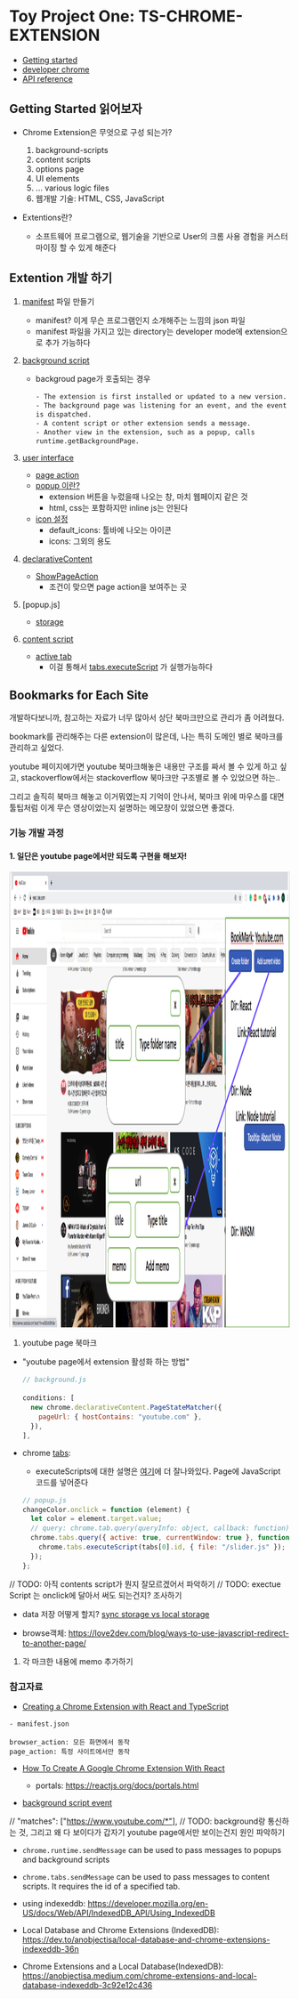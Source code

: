 # Toy Project One: TS-CHROME-EXTENSION
- [Getting started](https://developer.chrome.com/docs/extensions/mv2/getstarted/)
- [developer chrome](https://developer.chrome.com/)
- [API reference](https://developer.chrome.com/docs/extensions/reference/#popups)
  
## Getting Started 읽어보자
- Chrome Extension은 무엇으로 구성 되는가?
    1. background-scripts
    2. content scripts
    3. options page
    4. UI elements
    5. ... various logic files
    6. 웹개발 기술: HTML, CSS, JavaScript

- Extentions란?
  - 소프트웨어 프로그램으로, 웹기술을 기반으로 User의 크롬 사용 경험을 커스터마이징 할 수 있게 해준다


## Extention 개발 하기
1. [manifest](https://developer.chrome.com/docs/extensions/mv2/manifest/) 파일 만들기 
    - manifest? 이게 무슨 프로그램인지 소개해주는 느낌의 json 파일
    - manifest 파일을 가지고 있는 directory는 developer mode에 extension으로 추가 가능하다


2. [background script](https://developer.chrome.com/docs/extensions/mv2/background_pages/)
    - backgroud page가 호출되는 경우
        ```
        - The extension is first installed or updated to a new version.
        - The background page was listening for an event, and the event is dispatched.
        - A content script or other extension sends a message.
        - Another view in the extension, such as a popup, calls runtime.getBackgroundPage.
        ```

3. [user interface](https://developer.chrome.com/docs/extensions/mv2/user_interface/)
    - [page action](https://developer.chrome.com/docs/extensions/reference/pageAction/)
    - [popup 이란?](https://developer.chrome.com/docs/extensions/mv2/user_interface/#popup)
      - extension 버튼을 누렀을때 나오는 창, 마치 웹페이지 같은 것
      - html, css는 포함하지만 inline js는 안된다
    - [icon 설정](https://developer.chrome.com/docs/extensions/mv2/user_interface/#icons)
      - default_icons: 툴바에 나오는 아이콘
      - icons: 그외의 용도

3. [declarativeContent](https://developer.chrome.com/docs/extensions/reference/declarativeContent/)
    - [ShowPageAction](https://developer.chrome.com/docs/extensions/reference/declarativeContent/#type-ShowPageAction)
      - 조건이 맞으면 page action을 보여주는 곳

4. [popup.js]
    - [storage](https://developer.chrome.com/docs/extensions/reference/storage/)

5. [content script](https://developer.chrome.com/docs/extensions/mv2/content_scripts/#pi)
    - [active tab](https://developer.chrome.com/docs/extensions/mv2/manifest/activeTab/)
      - 이걸 통해서 [tabs.executeScript](https://developer.chrome.com/docs/extensions/reference/tabs/#method-executeScript) 가 실행가능하다


## Bookmarks for Each Site
개발하다보니까, 참고하는 자료가 너무 많아서 상단 북마크만으로 관리가 좀 어려웠다. 

bookmark를 관리해주는 다른 extension이 많은데, 나는 특히 도메인 별로 북마크를 관리하고 싶었다. 

youtube 페이지에가면 youtube 북마크해놓은 내용만 구조를 짜서 볼 수 있게 하고 싶고, stackoverflow에서는 stackoverflow 북마크만 구조별로 볼 수 있었으면 하는.. 

그리고 솔직히 북마크 해놓고 이거뭐였는지 기억이 안나서, 북마크 위에 마우스를 대면 툴팁처럼 이게 무슨 영상이었는지 설명하는 메모창이 있었으면 좋겠다. 

### 기능 개발 과정
#### 1. 일단은 youtube page에서만 되도록 구현을 해보자!
<img src="guide/version1.png" width="1460" height="819">

1. youtube page 북마크 
  - "youtube page에서 extension 활성화 하는 방법"
    ```javascript
    // background.js

    conditions: [
      new chrome.declarativeContent.PageStateMatcher({
        pageUrl: { hostContains: "youtube.com" },
      }),
    ],
    ```
  - chrome [tabs](https://developer.chrome.com/docs/extensions/reference/tabs/): 
    - executeScripts에 대한 설명은 [여기](https://developer.mozilla.org/en-US/docs/Mozilla/Add-ons/WebExtensions/API/tabs/executeScript)에 더 잘나와있다. Page에 JavaScript 코드를 넣어준다

    ```javascript
    // popup.js
    changeColor.onclick = function (element) {
      let color = element.target.value;
      // query: chrome.tab.query(queryInfo: object, callback: function)
      chrome.tabs.query({ active: true, currentWindow: true }, function (tabs) {
        chrome.tabs.executeScript(tabs[0].id, { file: "/slider.js" });
      });
    };
    ```

// TODO:  아직 contents script가 뭔지 잘모르겠어서 파악하기
// TODO: exectue Script 는 onclick에 달아서 써도 되는건지? 조사하기

   - data 저장 어떻게 할지? [sync storage vs local storage](https://developer.chrome.com/docs/extensions/reference/storage/)

- browse객체: https://love2dev.com/blog/ways-to-use-javascript-redirect-to-another-page/
 

1. 각 마크한 내용에 memo 추가하기





### 참고자료
- [Creating a Chrome Extension with React and TypeScript](https://react.christmas/2020/12)
```
- manifest.json

browser_action: 모든 화면에서 동작
page_action: 특정 사이트에서만 동작

```

- [How To Create A Google Chrome Extension With React](https://medium.com/javascript-in-plain-english/how-to-create-google-chrome-extension-using-react-js-5c9e343323ff)
  - portals: https://reactjs.org/docs/portals.html


- [background script event](https://developer.chrome.com/docs/extensions/mv2/background_pages/)


// "matches": ["https://www.youtube.com/*"],
// TODO: background랑 통신하는 것, 그리고 왜 다 보이다가 갑자기 youtube page에서만 보이는건지 원인 파악하기


- `chrome.runtime.sendMessage` can be used to pass messages to popups and background scripts
- `chrome.tabs.sendMessage` can be used to pass messages to content scripts. It requires the id of a specified tab.


- using indexeddb: https://developer.mozilla.org/en-US/docs/Web/API/IndexedDB_API/Using_IndexedDB
- Local Database and Chrome Extensions (IndexedDB): https://dev.to/anobjectisa/local-database-and-chrome-extensions-indexeddb-36n
- Chrome Extensions and a Local Database(IndexedDB): https://anobjectisa.medium.com/chrome-extensions-and-local-database-indexeddb-3c92e12c436
